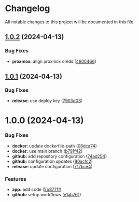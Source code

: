 # Changelog

All notable changes to this project will be documented in this file.

## [1.0.2](https://github.com/qtsone/proxmox-ntfy/compare/v1.0.1...v1.0.2) (2024-04-13)


### Bug Fixes

* **proxmox:** align proxmox creds ([4900466](https://github.com/qtsone/proxmox-ntfy/commit/490046617421ceae02a6c9174dc941eb7b1893c0))

## [1.0.1](https://github.com/qtsone/proxmox-ntfy/compare/v1.0.0...v1.0.1) (2024-04-13)


### Bug Fixes

* **release:** use deploy key ([7903d03](https://github.com/qtsone/proxmox-ntfy/commit/7903d03e76729adb27a075100a42930a9437ccb1))

# 1.0.0 (2024-04-13)


### Bug Fixes

* **docker:** update dockerfile-path ([06dca74](https://github.com/qtsone/proxmox-ntfy/commit/06dca748f70c86a83e7cc5eccbee78e5a6e4fb22))
* **docker:** use main branch ([b791f42](https://github.com/qtsone/proxmox-ntfy/commit/b791f42f1b67750f5746dcac269bbbea07330ec3))
* **github:** add repository configuration ([74ad254](https://github.com/qtsone/proxmox-ntfy/commit/74ad2548f58d3b122e6180f24cf1a9e05b6b669d))
* **github:** configuration updates ([80acfc2](https://github.com/qtsone/proxmox-ntfy/commit/80acfc2f139ee0681a6883cc39774817a52ac145))
* **release:** update configuration ([717bce4](https://github.com/qtsone/proxmox-ntfy/commit/717bce414b4d29addf9795cca8efc13718a89d90))


### Features

* **app:** add code ([5b8771f](https://github.com/qtsone/proxmox-ntfy/commit/5b8771ff0d1e550d0ca46206b620fc301dac0267))
* **github:** setup workflows ([e1ab761](https://github.com/qtsone/proxmox-ntfy/commit/e1ab761fe2dd39d9897de15f6c50385b6cd3b1bd))
